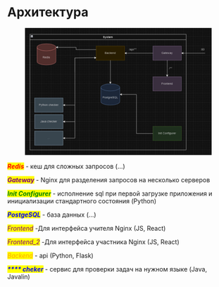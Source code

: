 # Архитектура

<figure><img src="../.gitbook/assets/image (22).png" alt=""><figcaption></figcaption></figure>

_<mark style="color:red;">**Redis**</mark>_ - кеш для сложных запросов (...)

_<mark style="color:purple;">**Gateway**</mark>_ - Nginx для разделения запросов на несколько серверов

_<mark style="color:green;">**Init Configurer**</mark>_ - исполнение sql при первой загрузке приложения и инициализации стандартного состояния (Python)

_<mark style="color:blue;">**PostgeSQL**</mark>_ - база данных (...)

_<mark style="color:purple;">Frontend</mark>_ -Для интерфейса учителя  Nginx (JS, React)&#x20;

_<mark style="color:purple;">Frontend\_2</mark>_ -Для интерфейса участника Nginx (JS, React)

_<mark style="color:orange;">Backend</mark>_ - api (Python, Flask)

_<mark style="color:blue;">**\*\*\*\* cheker**</mark>_ - сервис для проверки задач на нужном языке (Java, Javalin)
